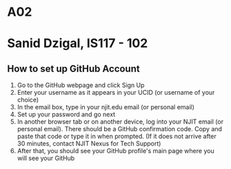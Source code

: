 # A02
# Sanid Dzigal, IS117 - 102
## How to set up GitHub Account
1. Go to the GitHub webpage and click Sign Up
2. Enter your username as it appears in your UCID (or username of your choice)
3. In the email box, type in your njit.edu email (or personal email)
4. Set up your password and go next
5. In another browser tab or on another device, log into your NJIT email (or personal email). There should be a GitHub confirmation code. Copy and paste that code or type it in when prompted. (If it does not arrive after 30 minutes, contact NJIT Nexus for Tech Support)
6. After that, you should see your GitHub profile's main page where you will see your GitHub 
